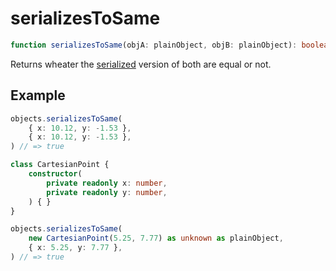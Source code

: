# serializesToSame

```ts
function serializesToSame(objA: plainObject, objB: plainObject): boolean;
```

Returns wheater the [serialized](./serialize.md) version of both are equal or not.

## Example

```ts
objects.serializesToSame(
    { x: 10.12, y: -1.53 },
    { x: 10.12, y: -1.53 },
) // => true
```

```ts
class CartesianPoint {
    constructor(
        private readonly x: number,
        private readonly y: number,
    ) { }
}

objects.serializesToSame(
    new CartesianPoint(5.25, 7.77) as unknown as plainObject,
    { x: 5.25, y: 7.77 },
) // => true
```
